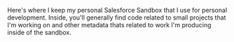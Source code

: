 Here's where I keep my personal Salesforce Sandbox that I use for personal development. Inside, you'll generally find code related to small projects that I'm working on and other metadata thats related to work I'm producing inside of the sandbox. 
